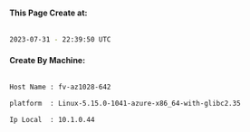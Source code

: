 
   
#### This Page Create at:

```bash

2023-07-31 - 22:39:50 UTC

```

#### Create By Machine:

```bash

Host Name : fv-az1028-642

platform  : Linux-5.15.0-1041-azure-x86_64-with-glibc2.35

Ip Local  : 10.1.0.44

```


